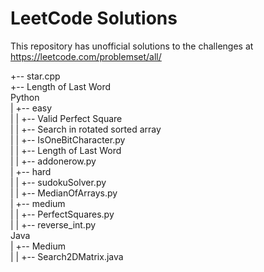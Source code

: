 # LeetCode Solutions  
This repository has unofficial solutions to the challenges at https://leetcode.com/problemset/all/  
  
+-- star.cpp  
+-- Length of Last Word  
Python  
|  +-- easy  
|  |  +-- Valid Perfect Square  
|  |  +-- Search in rotated sorted array  
|  |  +-- IsOneBitCharacter.py  
|  |  +-- Length of Last Word  
|  |  +-- addonerow.py  
|  +-- hard  
|  |  +-- sudokuSolver.py  
|  |  +-- MedianOfArrays.py  
|  +-- medium  
|  |  +-- PerfectSquares.py  
|  |  +-- reverse_int.py  
Java  
|  +-- Medium  
|  |  +-- Search2DMatrix.java  
